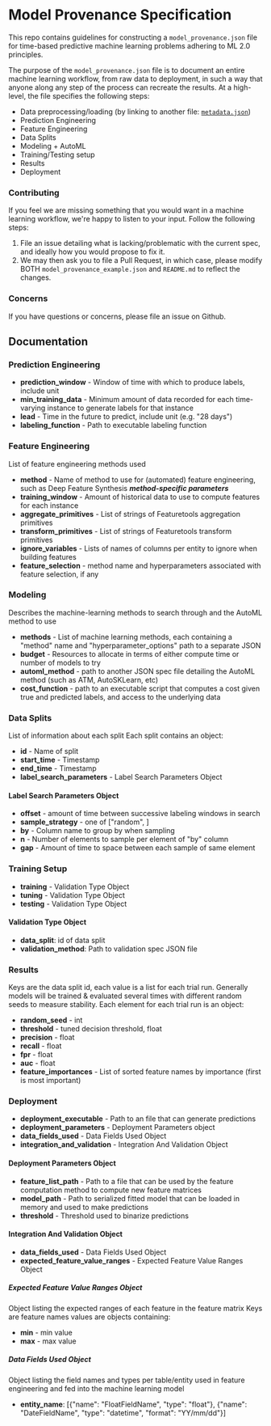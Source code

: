# Model Provenance Specification

This repo contains guidelines for constructing a `model_provenance.json` file for time-based predictive machine learning problems adhering to ML 2.0 principles.

The purpose of the `model_provenance.json` file is to document an entire machine learning workflow, from raw data to deployment, in such a way that anyone along any step of the process can recreate the results.
At a high-level, the file specifies the following steps:

 * Data preprocessing/loading (by linking to another file: [`metadata.json`](https://github.com/HDI-Project/MetaData.json))
 * Prediction Engineering
 * Feature Engineering
 * Data Splits
 * Modeling + AutoML
 * Training/Testing setup
 * Results
 * Deployment

### Contributing

If you feel we are missing something that you would want in a machine learning workflow, we're happy to listen to your input.
Follow the following steps:

 1. File an issue detailing what is lacking/problematic with the current spec, and ideally how you would propose to fix it.
 2. We may then ask you to file a Pull Request, in which case, please modify BOTH `model_provenance_example.json` and `README.md` to reflect the changes.

### Concerns

If you have questions or concerns, please file an issue on Github.

## Documentation


### Prediction Engineering
- **prediction_window** - Window of time with which to produce labels, include unit
- **min_training_data** - Minimum amount of data recorded for each time-varying instance to generate labels for that instance
- **lead** - Time in the future to predict, include unit (e.g. "28 days")
- **labeling_function** - Path to executable labeling function

### Feature Engineering
List of feature engineering methods used

- **method** - Name of method to use for (automated) feature engineering, such as Deep Feature Synthesis
***method-specific parameters***
- **training_window** - Amount of historical data to use to compute features for each instance
- **aggregate_primitives** - List of strings of Featuretools aggregation primitives
- **transform_primitives** - List of strings of Featuretools transform primitives
- **ignore_variables** - Lists of names of columns per entity to ignore when building features
- **feature_selection** - method name and hyperparameters associated with feature selection, if any

### Modeling
Describes the machine-learning methods to search through and the AutoML method to use

- **methods** - List of machine learning methods, each containing a "method" name and "hyperparameter_options" path to a separate JSON
- **budget** - Resources to allocate in terms of either compute time or number of models to try
- **automl_method** - path to another JSON spec file detailing the AutoML method (such as ATM, AutoSKLearn, etc)
- **cost_function** - path to an executable script that computes a cost given true and predicted labels, and access to the underlying data

### Data Splits

List of information about each split
Each split contains an object:
- **id** - Name of split
- **start_time** - Timestamp
- **end_time** - Timestamp
- **label_search_parameters** - Label Search Parameters Object

#### Label Search Parameters Object
- **offset** - amount of time between successive labeling windows in search
- **sample_strategy** - one of ["random", ]
- **by** - Column name to group by when sampling
- **n** - Number of elements to sample per element of "by" column
- **gap** - Amount of time to space between each sample of same element


### Training Setup
- **training** - Validation Type Object
- **tuning** - Validation Type Object
- **testing** -  Validation Type Object

#### Validation Type Object
- **data_split**: id of data split
- **validation_method**: Path to validation spec JSON file

### Results
Keys are the data split id, each value is a list for each trial run. Generally models will be trained & evaluated
several times with different random seeds to measure stability.
Each element for each trial run is an object:
- **random_seed** - int
- **threshold** - tuned decision threshold, float
- **precision** - float
- **recall** - float
- **fpr** - float
- **auc** - float
- **feature_importances** - List of sorted feature names by importance (first is most important)


### Deployment
- **deployment_executable** - Path to an file that can generate predictions
- **deployment_parameters** -  Deployment Parameters object
- **data_fields_used** - Data Fields Used Object
- **integration_and_validation** - Integration And Validation Object

#### Deployment Parameters Object
- **feature_list_path** -  Path to a file that can be used by the feature computation method to compute new feature matrices
- **model_path** -  Path to serialized fitted model that can be loaded in memory and used to make predictions
- **threshold** - Threshold used to binarize predictions

#### Integration And Validation Object
- **data_fields_used** - Data Fields Used Object
- **expected_feature_value_ranges** - Expected Feature Value Ranges Object

##### Expected Feature Value Ranges Object
Object listing the expected ranges of each feature in the feature matrix
Keys are feature names values are objects containing:
- **min** - min value
- **max** - max value

##### Data Fields Used Object
Object listing the field names and types per table/entity used in feature engineering and fed into the machine learning model
- **entity_name**: [{"name": "FloatFieldName", "type": "float"},
                    {"name": "DateFieldName", "type": "datetime", "format": "YY/mm/dd"}]
